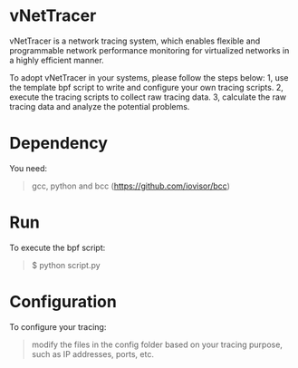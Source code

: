 # vNetTracer
vNetTracer is a network tracing system, which enables flexible and programmable network performance monitoring for virtualized networks in a highly efficient manner. 

To adopt vNetTracer in your systems, please follow the steps below:
1, use the template bpf script to write and configure your own tracing scripts.
2, execute the tracing scripts to collect raw tracing data.
3, calculate the raw tracing data and analyze the potential problems. 

# Dependency 

You need:

> gcc, python and bcc (https://github.com/iovisor/bcc)

# Run 

To execute the bpf script:

> $ python script.py

# Configuration 

To configure your tracing:

> modify the files in the config folder based on your tracing purpose, such as IP addresses, ports, etc.


